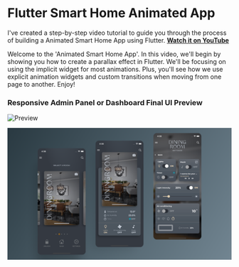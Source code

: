 # Flutter Smart Home Animated App

I've created a step-by-step video tutorial to guide you through the process of building a Animated Smart Home App using Flutter. **[Watch it on YouTube](https://youtu.be/7l-0x1Y7d1M)**

Welcome to the 'Animated Smart Home App'. In this video, we'll begin by showing you how to create a parallax effect in Flutter. We'll be focusing on using the implicit widget for most animations. Plus, you'll see how we use explicit animation widgets and custom transitions when moving from one page to another. Enjoy!

### Responsive Admin Panel or Dashboard Final UI Preview

![Preview](/gif.gif)

![App UI](/ui.png)
